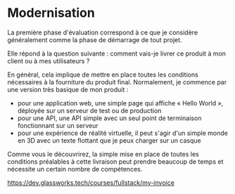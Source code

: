 # Modernisation

La première phase d'évaluation correspond à ce que je considère généralement comme la phase de démarrage de tout projet.

Elle répond à la question suivante : comment vais-je livrer ce produit à mon client ou à mes utilisateurs ?

En général, cela implique de mettre en place toutes les conditions nécessaires à la fourniture du produit final. Normalement, je commence par une version très basique de mon produit :
- pour une application web, une simple page qui affiche « Hello World », déployée sur un serveur de test ou de production
- pour une API, une API simple avec un seul point de terminaison fonctionnant sur un serveur
- pour une expérience de réalité virtuelle, il peut s'agir d'un simple monde en 3D avec un texte flottant que je peux charger sur un casque

Comme vous le découvrirez, la simple mise en place de toutes les conditions préalables à cette livraison peut prendre beaucoup de temps et nécessite un certain nombre de compétences. 


https://dev.glassworks.tech/courses/fullstack/my-invoice
